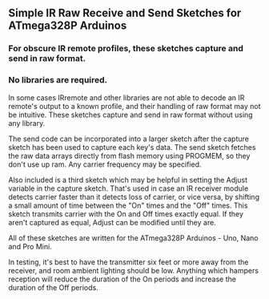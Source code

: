 ## Simple IR Raw Receive and Send Sketches for ATmega328P Arduinos

### For obscure IR remote profiles, these sketches capture and send in raw format.
### No libraries are required.


In some cases IRremote and other libraries are not able to decode an IR remote's
output to a known profile, and their handling of raw format may not be intuitive.
These sketches capture and send in raw format without using any library.

The send code can be incorporated into a larger sketch after the capture sketch has
been used to capture each key's data. The send sketch fetches the raw data arrays
directly from flash memory using PROGMEM, so they don't use up ram. Any carrier
frequency may be specified.

Also included is a third sketch which may be helpful in setting the Adjust variable
in the capture sketch. That's used in case an IR receiver module detects carrier
faster than it detects loss of carrier, or vice versa, by shifting a small amount of
time between the "On" times and the "Off" times.  This sketch transmits carrier with
the On and Off times exactly equal.  If they aren't captured as equal, Adjust can be
modified until they are.

All of these sketches are written for the ATmega328P Arduinos - Uno, Nano and Pro Mini.

In testing, it's best to have the transmitter six feet or more away from the receiver,
and room ambient lighting should be low.  Anything which hampers reception will reduce
the duration of the On periods and increase the duration of the Off periods.


